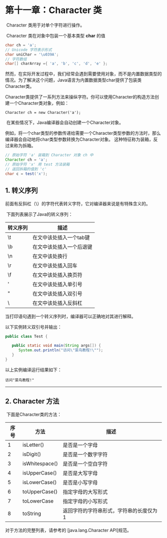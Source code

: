 # 第十一章：Character 类

​		Character 类用于对单个字符进行操作。

​		Character 类在对象中包装一个基本类型 **char** 的值

```java
char ch = 'a';   
// Unicode 字符表示形式 
char uniChar = '\u039A';    
// 字符数组 
char[] charArray ={ 'a', 'b', 'c', 'd', 'e' };
```

​		然而，在实际开发过程中，我们经常会遇到需要使用对象，而不是内置数据类型的情况。为了解决这个问题，Java语言为内置数据类型char提供了包装类Character类。 

​		Character类提供了一系列方法来操纵字符。你可以使用Character的构造方法创建一个Character类对象，例如： 

```
Character ch = new Character('a');
```

​		在某些情况下，Java编译器会自动创建一个Character对象。

​		例如，将一个char类型的参数传递给需要一个Character类型参数的方法时，那么编译器会自动地将char类型参数转换为Character对象。 这种特征称为装箱，反过来称为拆箱。 

```java
// 原始字符 'a' 装箱到 Character 对象 ch 中 
Character ch = 'a';   
// 原始字符 'x' 用 test 方法装箱 
// 返回拆箱的值到 'c' 
char c = test('x');
```

## 1. 转义序列

​		前面有反斜杠（\）的字符代表转义字符，它对编译器来说是有特殊含义的。 

​		下面列表展示了Java的转义序列：

| 转义序列 | 描述                     |
| -------- | ------------------------ |
| \t       | 在文中该处插入一个tab键  |
| \b       | 在文中该处插入一个后退键 |
| \n       | 在文中该处换行           |
| \r       | 在文中该处插入回车       |
| \f       | 在文中该处插入换页符     |
| \'       | 在文中该处插入单引号     |
| \"       | 在文中该处插入双引号     |
| \\       | 在文中该处插入反斜杠     |

当打印语句遇到一个转义序列时，编译器可以正确地对其进行解释。 

以下实例转义双引号并输出：

```java
public class Test {
 
   public static void main(String args[]) {
      System.out.println("访问\"菜鸟教程!\"");
   }
}
```

以上实例编译运行结果如下： 

```
访问"菜鸟教程!"
```

------

## 2. Character 方法

​		下面是Character类的方法：

| 序号 | 方法    |描述                                                  |
| ---- | -----------|------------------------------------------------ |
| 1    | isLetter() 				|是否是一个字母 |
| 2    | isDigit() 				|是否是一个数字字符 |
| 3    | isWhitespace() 				|是否是一个空白字符 |
| 4    | isUpperCase() 				|是否是大写字母 |
| 5    | isLowerCase() 				|是否是小写字母 |
| 6    | toUpperCase() 				|指定字母的大写形式 |
| 7    | toLowerCase 				|指定字母的小写形式 |
| 8    | toString 				|返回字符的字符串形式，字符串的长度仅为1 |

对于方法的完整列表，请参考的 [java.lang.Character API]规范。